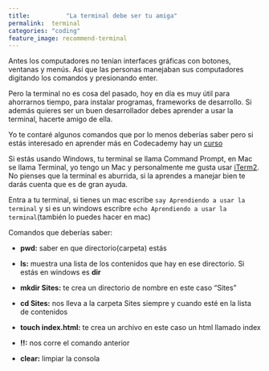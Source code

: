 ```yaml
---
title:  		"La terminal debe ser tu amiga"
permalink: 	terminal
categories: "coding"
feature_image: recommend-terminal
---
```

Antes los computadores no tenían interfaces gráficas con botones, ventanas y menús. Así que las personas manejaban sus computadores digitando los comandos y presionando enter.

Pero la terminal no es cosa del pasado, hoy en día es muy útil para ahorrarnos tiempo, para instalar programas, frameworks de desarrollo. Si además quieres ser un buen desarrollador debes aprender a usar la terminal, hacerte amigo de ella.

Yo te contaré algunos comandos que por lo menos deberías saber pero si estás interesado en aprender más en Codecademy hay un [curso](https://www.codecademy.com/en/courses/learn-the-command-line)

Si estás usando Windows, tu terminal se llama Command Prompt, en Mac se llama Terminal, yo tengo un Mac y personalmente me gusta usar [iTerm2](https://www.iterm2.com/downloads.html). No pienses que la terminal es aburrida, si la aprendes a manejar bien te darás cuenta que es de gran ayuda.

Entra a tu terminal, si tienes un mac escribe `say Aprendiendo a usar la terminal` y si es un windows escribre `echo Aprendiendo a usar la terminal`(también lo puedes hacer en mac)

Comandos que deberías saber:
- **pwd:** saber en que directorio(carpeta) estás

- **ls:** muestra una lista de los contenidos que hay en ese directorio. Si estás en windows es **dir**

- **mkdir Sites:** te crea un directorio de nombre en este caso “Sites”

- **cd Sites:** nos lleva a la carpeta Sites siempre y cuando esté en la lista de contenidos

- **touch index.html:** te crea un archivo en este caso un html llamado index

- **!!:** nos corre el comando anterior

- **clear:** limpiar la consola
